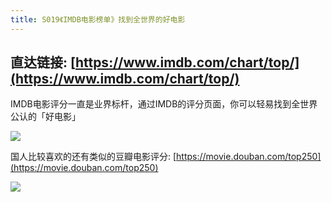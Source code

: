 ```yaml
---
title: S019《IMDB电影榜单》找到全世界的好电影
---
```



## 直达链接: [https://www.imdb.com/chart/top/](https://www.imdb.com/chart/top/) 


IMDB电影评分一直是业界标杆，通过IMDB的评分页面，你可以轻易找到全世界公认的「好电影」

![](https://www.v2fy.com/asset/0i/OnlineToolsBook/OnlineToolsBookMD/S019_imdb250.assets/imdb250.png)


国人比较喜欢的还有类似的豆瓣电影评分: [https://movie.douban.com/top250](https://movie.douban.com/top250)

![](https://www.v2fy.com/asset/0i/OnlineToolsBook/OnlineToolsBookMD/S019_imdb250.assets/douban250.png)